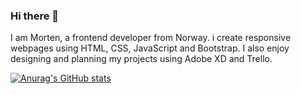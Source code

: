 ### Hi there 👋 

I am Morten, a frontend developer from Norway. i create responsive webpages using HTML, CSS, JavaScript and Bootstrap. I also enjoy designing and planning my projects using Adobe XD and Trello. 

[![Anurag's GitHub stats](https://github-readme-stats.vercel.app/api?username=mortiqo)](https://github.com/anuraghazra/github-readme-stats)
